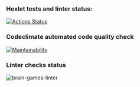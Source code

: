 ### Hexlet tests and linter status:
[![Actions Status](https://github.com/ghost-of-karelia/python-project-lvl1/workflows/hexlet-check/badge.svg)](https://github.com/ghost-of-karelia/python-project-lvl1/actions)

### Codeclimate automated code quality check
[![Maintainability](https://api.codeclimate.com/v1/badges/a99a88d28ad37a79dbf6/maintainability)](https://codeclimate.com/github/codeclimate/codeclimate/maintainability)

### Linter checks status
![brain-games-linter](https://github.com/ghost-of-karelia/python-project-lvl1/actions/workflows/brain-games-linter.yml/badge.svg)